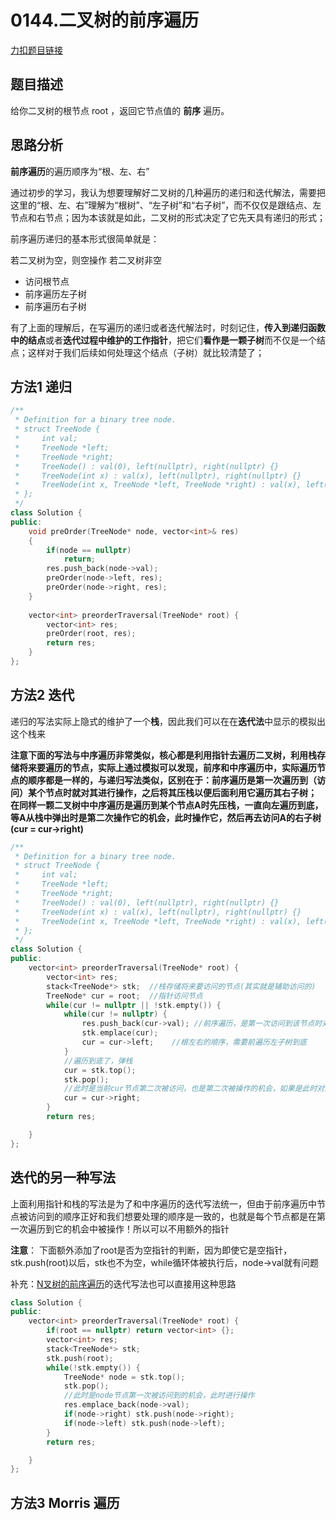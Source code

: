 <p id="二叉树的前序遍历"></p>

# 0144.二叉树的前序遍历  

[力扣题目链接](https://leetcode-cn.com/problems/binary-tree-preorder-traversal/)  


## 题目描述  

给你二叉树的根节点 root ，返回它节点值的 **前序** 遍历。  




## 思路分析  

**前序遍历**的遍历顺序为“根、左、右”  

通过初步的学习，我认为想要理解好二叉树的几种遍历的递归和迭代解法，需要把这里的“根、左、右”理解为“根树”、“左子树”和“右子树”，而不仅仅是跟结点、左节点和右节点；因为本该就是如此，二叉树的形式决定了它先天具有递归的形式；  

前序遍历递归的基本形式很简单就是：  

若二叉树为空，则空操作
若二叉树非空
* 访问根节点
* 前序遍历左子树
* 前序遍历右子树


有了上面的理解后，在写遍历的递归或者迭代解法时，时刻记住，**传入到递归函数中的结点**或者**迭代过程中维护的工作指针**，把它们**看作是一颗子树**而不仅是一个结点；这样对于我们后续如何处理这个结点（子树）就比较清楚了；  




## 方法1 递归  

```cpp
/**
 * Definition for a binary tree node.
 * struct TreeNode {
 *     int val;
 *     TreeNode *left;
 *     TreeNode *right;
 *     TreeNode() : val(0), left(nullptr), right(nullptr) {}
 *     TreeNode(int x) : val(x), left(nullptr), right(nullptr) {}
 *     TreeNode(int x, TreeNode *left, TreeNode *right) : val(x), left(left), right(right) {}
 * };
 */
class Solution {
public:
    void preOrder(TreeNode* node, vector<int>& res)
    {
        if(node == nullptr)
            return;
        res.push_back(node->val);
        preOrder(node->left, res);
        preOrder(node->right, res);
    }
    
    vector<int> preorderTraversal(TreeNode* root) {
        vector<int> res;
        preOrder(root, res);
        return res;        
    }
};
```  

## 方法2 迭代  


递归的写法实际上隐式的维护了一个**栈**，因此我们可以在在**迭代法**中显示的模拟出这个栈来  

**注意下面的写法与中序遍历非常类似，核心都是利用指针去遍历二叉树，利用栈存储将来要遍历的节点，实际上通过模拟可以发现，前序和中序遍历中，实际遍历节点的顺序都是一样的，与递归写法类似，区别在于：前序遍历是第一次遍历到（访问）某个节点时就对其进行操作，之后将其压栈以便后面利用它遍历其右子树；  在同样一颗二叉树中中序遍历是遍历到某个节点A时先压栈，一直向左遍历到底，等A从栈中弹出时是第二次操作它的机会，此时操作它，然后再去访问A的右子树(cur = cur->right)**


```cpp
/**
 * Definition for a binary tree node.
 * struct TreeNode {
 *     int val;
 *     TreeNode *left;
 *     TreeNode *right;
 *     TreeNode() : val(0), left(nullptr), right(nullptr) {}
 *     TreeNode(int x) : val(x), left(nullptr), right(nullptr) {}
 *     TreeNode(int x, TreeNode *left, TreeNode *right) : val(x), left(left), right(right) {}
 * };
 */
class Solution {
public:
    vector<int> preorderTraversal(TreeNode* root) {
        vector<int> res;
        stack<TreeNode*> stk;  //栈存储将来要访问的节点(其实就是辅助访问的)
        TreeNode* cur = root;  //指针访问节点  
        while(cur != nullptr || !stk.empty()) {
            while(cur != nullptr) {
                res.push_back(cur->val); //前序遍历，是第一次访问到该节点时对齐进行操作(将它压栈前)
                stk.emplace(cur);
                cur = cur->left;    //根左右的顺序，需要前遍历左子树到底
            }
            //遍历到底了，弹栈  
            cur = stk.top();
            stk.pop();
            //此时是当前cur节点第二次被访问，也是第二次被操作的机会，如果是此时对其进行操作就是中序遍历，前序遍历中此时弹出栈的节点已经被操作过，换言之此时我们就是为了利用它去访问该节点的右子树，对右子树继续执行根左右的遍历  
            cur = cur->right;  
        }
        return res;

    }
};
```



## 迭代的另一种写法  

上面利用指针和栈的写法是为了和中序遍历的迭代写法统一，但由于前序遍历中节点被访问到的顺序正好和我们想要处理的顺序是一致的，也就是每个节点都是在第一次遍历到它的机会中被操作！所以可以不用额外的指针


**注意**： 下面额外添加了root是否为空指针的判断，因为即使它是空指针，stk.push(root)以后，stk也不为空，while循环体被执行后，node->val就有问题


补充：[N叉树的前序遍历](https://leetcode-cn.com/problems/n-ary-tree-preorder-traversal/)的迭代写法也可以直接用这种思路  


```cpp
class Solution {
public:
    vector<int> preorderTraversal(TreeNode* root) {
        if(root == nullptr) return vector<int> {};
        vector<int> res;
        stack<TreeNode*> stk;  
        stk.push(root);
        while(!stk.empty()) {
            TreeNode* node = stk.top();
            stk.pop();
            //此时是node节点第一次被访问到的机会，此时进行操作  
            res.emplace_back(node->val);
            if(node->right) stk.push(node->right);
            if(node->left) stk.push(node->left);
        }
        return res;

    }
};
```


## 方法3 Morris 遍历  




